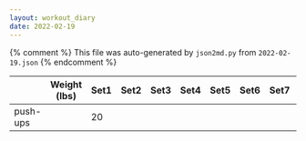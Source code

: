 ```yaml
---
layout: workout_diary
date: 2022-02-19
---
```


{% comment %}
    This file was auto-generated by `json2md.py` from `2022-02-19.json`
{% endcomment %}

|  | Weight (lbs) | Set1 | Set2 | Set3 | Set4 | Set5 | Set6 | Set7 | Set8 | Set9 | Set10 | Set11 | Set12 |
|--|--------------|------|------|------|------|------|------|------|------|------|-------|-------|-------|
| push-ups |  | 20 |  |  |  |  |  |  |  |  |  |  |  |
